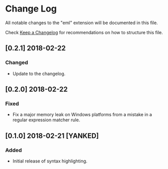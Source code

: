 # Change Log
All notable changes to the "eml" extension will be documented in this file.

Check [Keep a Changelog](http://keepachangelog.com/) for recommendations on how to structure this file.

## [0.2.1] 2018-02-22
### Changed
- Update to the changelog.

## [0.2.0] 2018-02-22
### Fixed
- Fix a major memory leak on Windows platforms from a mistake in a regular expression matcher rule.

## [0.1.0] 2018-02-21 [YANKED]
### Added
- Initial release of syntax highlighting.
